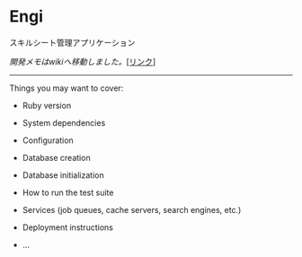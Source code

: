 # Engi

スキルシート管理アプリケーション

_開発メモはwikiへ移動しました。_[[リンク]](https://github.com/archive-asia/engi/wiki/development-memo)

---

Things you may want to cover:

* Ruby version

* System dependencies

* Configuration

* Database creation

* Database initialization

* How to run the test suite

* Services (job queues, cache servers, search engines, etc.)

* Deployment instructions

* ...

